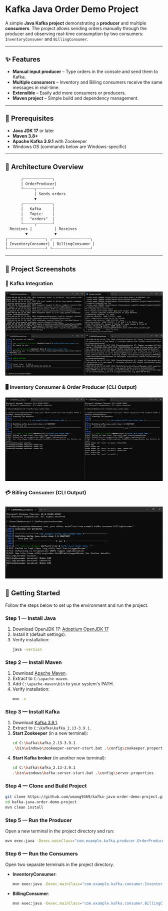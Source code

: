 
# Kafka Java Order Demo Project

A simple **Java Kafka project** demonstrating a **producer** and multiple **consumers**.
The project allows sending orders manually through the producer and observing real-time consumption by two consumers: `InventoryConsumer` and `BillingConsumer`.

-----

## ✨ Features

  - **Manual input producer** – Type orders in the console and send them to Kafka.
  - **Multiple consumers** – Inventory and Billing consumers receive the same messages in real-time.
  - **Extensible** – Easily add more consumers or producers.
  - **Maven project** – Simple build and dependency management.

-----

## 🔧 Prerequisites

  - **Java JDK 17** or later
  - **Maven 3.8+**
  - **Apache Kafka 3.9.1** with Zookeeper
  - Windows OS (commands below are Windows-specific)

-----

## 📐 Architecture Overview

```text
       ┌─────────────┐
       │ OrderProducer│
       └─────┬───────┘
             │ Sends orders
             ▼
       ┌─────────────┐
       │   Kafka     │
       │   Topic:    │
       │   "orders"  │
       └─────┬───────┘
  Receives │          │ Receives
         ▼            ▼
┌─────────────────┐ ┌─────────────────┐
│ InventoryConsumer│ │ BillingConsumer │
└─────────────────┘ └─────────────────┘
```

-----

## 📸 Project Screenshots

### 🔗 Kafka Integration
![Kafka Integration](https://github.com/umang9369/kafka-java-order-demo-project/blob/main/screenshots/kafka%20integration.png)

### 🖥️ Inventory Consumer & Order Producer (CLI Output)
![Order Producer & Inventory Consumer](https://github.com/umang9369/kafka-java-order-demo-project/blob/main/screenshots/Order%20Producer%20%26%20Inventory%20Consumer.png)

### 💳 Billing Consumer (CLI Output)
![Billing Consumer](https://github.com/umang9369/kafka-java-order-demo-project/blob/main/screenshots/Billing%20Consumer.png)
-----

## 🚀 Getting Started

Follow the steps below to set up the environment and run the project.

### Step 1 — Install Java

1.  Download OpenJDK 17: [Adoptium OpenJDK 17](https://adoptium.net/temurin/releases/?version=17)
2.  Install it (default settings).
3.  Verify installation:
    ```bash
    java -version
    ```

### Step 2 — Install Maven

1.  Download [Apache Maven](https://maven.apache.org/download.cgi).
2.  Extract to `C:\apache-maven`.
3.  Add `C:\apache-maven\bin` to your system's PATH.
4.  Verify installation:
    ```bash
    mvn -v
    ```

### Step 3 — Install Kafka

1.  Download [Kafka 3.9.1](https://kafka.apache.org/downloads).
2.  Extract to `C:\kafka\kafka_2.13-3.9.1`.
3.  **Start Zookeeper** (in a new terminal):
    ```bash
    cd C:\kafka\kafka_2.13-3.9.1
    .\bin\windows\zookeeper-server-start.bat .\config\zookeeper.properties
    ```
4.  **Start Kafka broker** (in another new terminal):
    ```bash
    cd C:\kafka\kafka_2.13-3.9.1
    .\bin\windows\kafka-server-start.bat .\config\server.properties
    ```

### Step 4 — Clone and Build Project

```bash
git clone https://github.com/umang9369/kafka-java-order-demo-project.git
cd kafka-java-order-demo-project
mvn clean install
```

### Step 5 — Run the Producer

Open a new terminal in the project directory and run:

```bash
mvn exec:java -Dexec.mainClass="com.example.kafka.producer.OrderProducer"
```

### Step 6 — Run the Consumers

Open two separate terminals in the project directory.

  - **InventoryConsumer**:
    ```bash
    mvn exec:java -Dexec.mainClass="com.example.kafka.consumer.InventoryConsumer"
    ```
  - **BillingConsumer**:
    ```bash
    mvn exec:java -Dexec.mainClass="com.example.kafka.consumer.BillingConsumer"
    ```
